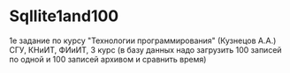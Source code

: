 # Sqllite1and100
1е задание по курсу "Технологии программирования" (Кузнецов А.А.) СГУ, КНиИТ, ФИиИТ, 3 курс (в базу данных надо загрузить 100 записей по одной и 100 записей архивом и сравнить время)
